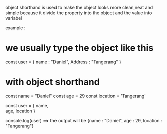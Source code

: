 object shorthand is used to make the object looks more clean,neat and simple because it divide the property into the object and the value into variabel

example :

# we usually type the object like this

const user = {
    name : "Daniel",
    Address : "Tangerang"
}

# with object shorthand

const name = "Daniel"
const age = 29
const location = 'Tangerang'
  
const user = { 
    name,       
    age, 
    location 
} 
  
console.log(user)  ==> the output will be {name : "Daniel", age : 29, location : "Tangerang"}